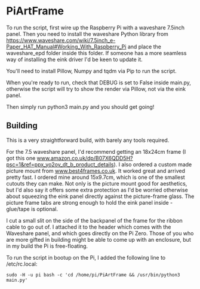 # PiArtFrame

To run the script, first wire up the Raspberry Pi with a waveshare 7.5inch panel.
Then you need to install the waveshare Python library from https://www.waveshare.com/wiki/7.5inch_e-Paper_HAT_Manual#Working_With_Raspberry_Pi and place the waveshare_epd folder inside this folder. If someone has a more seamless way of installing the eink driver I'd be keen to update it.

You'll need to install Pillow, Numpy and tqdm via Pip to run the script.

When you're ready to run, check that DEBUG is set to False inside main.py, otherwise the script will try to show the render via Pillow, not via the eink panel.

Then simply run python3 main.py and you should get going!

## Building
This is a very straightforward build, with barely any tools required.

For the 7.5 waveshare panel, I'd recommend getting an 18x24cm frame (I got this one www.amazon.co.uk/dp/B07X6QDD5H?psc=1&ref=ppx_yo2ov_dt_b_product_details). I also ordered a custom made picture mount from www.best4frames.co.uk. It worked great and arrived pretty fast. I ordered mine around 15x9.7cm, which is one of the smallest cutouts they can make. Not only is the picture mount good for aesthetics, but I'd also say it offers some extra protection as I'd be worried otherwise about squeezing the eink panel directly against the picture-frame glass. The picture frame tabs are strong enough to hold the eink panel inside - glue/tape is optional.

I cut a small slit on the side of the backpanel of the frame for the ribbon cable to go out of. I attached it to the header which comes with the Waveshare panel, and which goes directly on the Pi Zero. Those of you who are more gifted in building might be able to come up with an enclosure, but in my build the Pi is free-floating.

To run the script in bootup on the Pi, I added the following line to /etc/rc.local:
```
sudo -H -u pi bash -c 'cd /home/pi/PiArtFrame && /usr/bin/python3 main.py'
```
